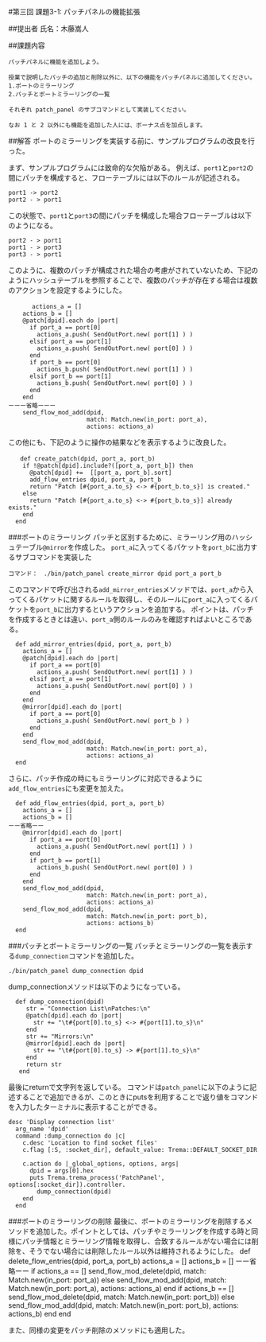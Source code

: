 #第三回 課題3-1: パッチパネルの機能拡張

##提出者
氏名：木藤嵩人

##課題内容
```
パッチパネルに機能を追加しよう。

授業で説明したパッチの追加と削除以外に、以下の機能をパッチパネルに追加してください。
1.ポートのミラーリング
2.パッチとポートミラーリングの一覧

それぞれ patch_panel のサブコマンドとして実装してください。

なお 1 と 2 以外にも機能を追加した人には、ボーナス点を加点します。
```

##解答
ポートのミラーリングを実装する前に、サンプルプログラムの改良を行った。

まず、サンプルプログラムには致命的な欠陥がある。
例えば、`port1`と`port2`の間にパッチを構成すると、フローテーブルには以下のルールが記述される。
```
port1 -> port2
port2 - > port1
```
この状態で、`port1`と`port3`の間にパッチを構成した場合フローテーブルは以下のようになる。
```
port2 - > port1
port1 - > port3
port3 - > port1
```
このように、複数のパッチが構成された場合の考慮がされていないため、下記のようにハッシュテーブルを参照することで、複数のパッチが存在する場合は複数のアクションを設定するようにした。
```
　　　　actions_a = []
    actions_b = []
    @patch[dpid].each do |port|
      if port_a == port[0]
        actions_a.push( SendOutPort.new( port[1] ) )
      elsif port_a == port[1]
        actions_a.push( SendOutPort.new( port[0] ) )
      end
      if port_b == port[0]
        actions_b.push( SendOutPort.new( port[1] ) )
      elsif port_b == port[1]
        actions_b.push( SendOutPort.new( port[0] ) )
      end
    end
ーーー省略ーーー
    send_flow_mod_add(dpid,
                      match: Match.new(in_port: port_a),
                      actions: actions_a)
```


この他にも、下記のように操作の結果などを表示するように改良した。
```
　　def create_patch(dpid, port_a, port_b)
    if !@patch[dpid].include?([port_a, port_b]) then
      @patch[dpid] +=  [[port_a, port_b].sort]
      add_flow_entries dpid, port_a, port_b
      return "Patch [#{port_a.to_s} <-> #{port_b.to_s}] is created."
    else
      return "Patch [#{port_a.to_s} <-> #{port_b.to_s}] already exists."
    end
  end
```

###ポートのミラーリング
パッチと区別するために、ミラーリング用のハッシュテーブル`@mirror`を作成した。
`port_a`に入ってくるパケットを`port_b`に出力するサブコマンドを実装した
```
コマンド：　./bin/patch_panel create_mirror dpid port_a port_b
```
このコマンドで呼び出される`add_mirror_entries`メソッドでは、`port_a`から入ってくるパケットに関するルールを取得し、そのルールに`port_a`に入ってくるパケットを`port_b`に出力するというアクションを追加する。
ポイントは、パッチを作成するときとは違い、`port_a`側のルールのみを確認すればよいところである。

```
  def add_mirror_entries(dpid, port_a, port_b)
    actions_a = []
    @patch[dpid].each do |port|
      if port_a == port[0]
        actions_a.push( SendOutPort.new( port[1] ) )
      elsif port_a == port[1]
        actions_a.push( SendOutPort.new( port[0] ) )
      end
    end
    @mirror[dpid].each do |port|
      if port_a == port[0]
        actions_a.push( SendOutPort.new( port_b ) )
      end
    end
    send_flow_mod_add(dpid,
                      match: Match.new(in_port: port_a),
                      actions: actions_a)
  end
```

さらに、パッチ作成の時にもミラーリングに対応できるように`add_flow_entries`にも変更を加えた。

```
  def add_flow_entries(dpid, port_a, port_b)
    actions_a = []
    actions_b = []
ーー省略ーー
    @mirror[dpid].each do |port|
      if port_a == port[0]
        actions_a.push( SendOutPort.new( port[1] ) )
      end
      if port_b == port[1]
        actions_b.push( SendOutPort.new( port[0] ) )
      end
    end
    send_flow_mod_add(dpid,
                      match: Match.new(in_port: port_a),
                      actions: actions_a)
    send_flow_mod_add(dpid,
                      match: Match.new(in_port: port_b),
                      actions: actions_b)
  end
```

###パッチとポートミラーリングの一覧
パッチとミラーリングの一覧を表示する`dump_connection`コマンドを追加した。
```
./bin/patch_panel dump_connection dpid
```


dump_connectionメソッドは以下のようになっている。
```
  def dump_connection(dpid)
     str = "Connection List\nPatches:\n" 
     @patch[dpid].each do |port|
       str += "\t#{port[0].to_s} <-> #{port[1].to_s}\n" 
     end 
     str += "Mirrors:\n" 
     @mirror[dpid].each do |port|
       str += "\t#{port[0].to_s} -> #{port[1].to_s}\n" 
     end
     return str
   end 
```
最後にreturnで文字列を返している。
コマンドは`patch_panel`に以下のように記述することで追加できるが、このときにputsを利用することで返り値をコマンドを入力したターミナルに表示することができる。
```
desc 'Display connection list'
  arg_name 'dpid'
  command :dump_connection do |c|
    c.desc 'Location to find socket files'
    c.flag [:S, :socket_dir], default_value: Trema::DEFAULT_SOCKET_DIR

    c.action do |_global_options, options, args|
      dpid = args[0].hex
      puts Trema.trema_process('PatchPanel', options[:socket_dir]).controller.
        dump_connection(dpid)
    end
  end
```

###ポートのミラーリングの削除
最後に、ポートのミラーリングを削除するメソッドを追加した。ポイントとしては、パッチやミラーリングを作成する時と同様にパッチ情報とミラーリング情報を取得し、合致するルールがない場合には削除を、そうでない場合には削除したルール以外は維持されるようにした。
  def delete_flow_entries(dpid, port_a, port_b)
    actions_a = []
    actions_b = []
ーー省略ーー
    if actions_a == []
      send_flow_mod_delete(dpid, match: Match.new(in_port: port_a))
    else
      send_flow_mod_add(dpid,
                        match: Match.new(in_port: port_a),
                        actions: actions_a)
    end
    if actions_b == []
      send_flow_mod_delete(dpid, match: Match.new(in_port: port_b))
    else
      send_flow_mod_add(dpid,
                        match: Match.new(in_port: port_b),
                        actions: actions_b)
    end
  end

また、同様の変更をパッチ削除のメソッドにも適用した。
